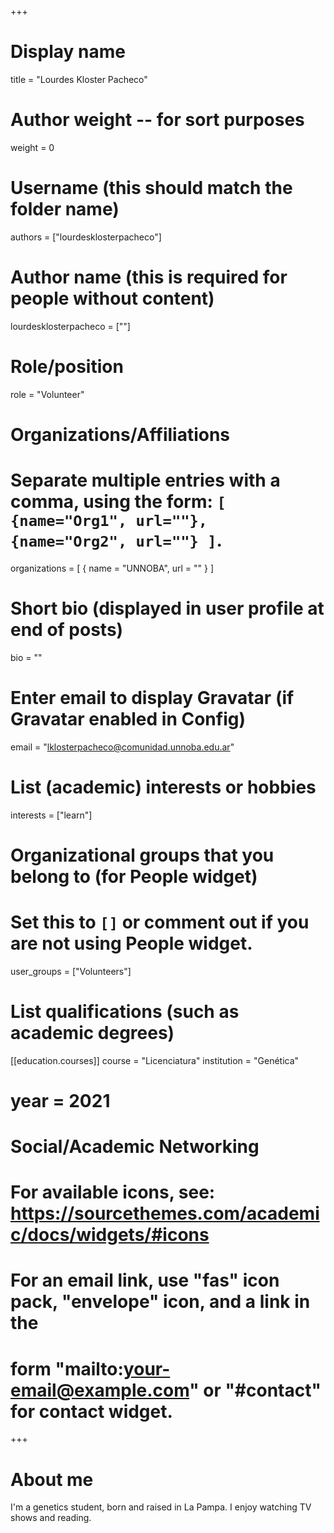 +++
# Display name
title = "Lourdes Kloster Pacheco"

# Author weight -- for sort purposes
weight = 0

# Username (this should match the folder name)
authors = ["lourdesklosterpacheco"]

# Author name (this is required for people without content)
lourdesklosterpacheco = [""]

# Role/position
role = "Volunteer"

# Organizations/Affiliations
#   Separate multiple entries with a comma, using the form: `[ {name="Org1", url=""}, {name="Org2", url=""} ]`.
organizations = [ { name = "UNNOBA", url = "" } ]

# Short bio (displayed in user profile at end of posts)
bio = ""

# Enter email to display Gravatar (if Gravatar enabled in Config)
email = "lklosterpacheco@comunidad.unnoba.edu.ar"

# List (academic) interests or hobbies
interests = ["learn"]             

# Organizational groups that you belong to (for People widget)
#   Set this to `[]` or comment out if you are not using People widget.
user_groups = ["Volunteers"]

# List qualifications (such as academic degrees)

[[education.courses]]
course = "Licenciatura"
institution = "Genética"
# year = 2021

# Social/Academic Networking
# For available icons, see: https://sourcethemes.com/academic/docs/widgets/#icons
#   For an email link, use "fas" icon pack, "envelope" icon, and a link in the
#   form "mailto:your-email@example.com" or "#contact" for contact widget.



+++

# About me 

I'm a genetics student, born and raised in La Pampa. I enjoy watching TV shows and reading.
